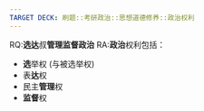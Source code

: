 ```yaml
---
TARGET DECK: 刷题::考研政治::思想道德修养::政治权利
---
```


RQ:**选达**叔**管理监督政治**
RA:**政治**权利包括：
- **选**举权 (与被选举权)
- 表**达**权
- 民主**管理**权
- **监督**权
